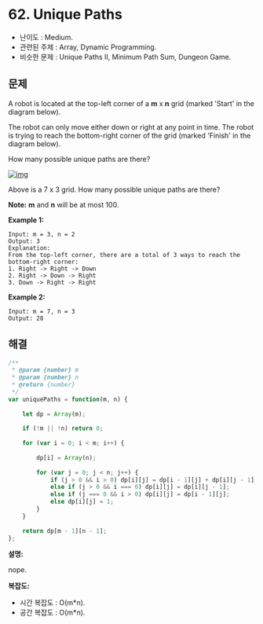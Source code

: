 # 62. Unique Paths

- 난이도 : Medium.
- 관련된 주제 : Array, Dynamic Programming.
- 비슷한 문제 : Unique Paths II, Minimum Path Sum, Dungeon Game.

## 문제

A robot is located at the top-left corner of a **m** x **n** grid (marked 'Start' in the diagram below).

The robot can only move either down or right at any point in time. The robot is trying to reach the bottom-right corner of the grid (marked 'Finish' in the diagram below).

How many possible unique paths are there?

[![img](https://camo.githubusercontent.com/3fd85ba73c0f3b60bde04907ae4115e8a773351e/68747470733a2f2f6c656574636f64652e636f6d2f7374617469632f696d616765732f70726f626c656d7365742f726f626f745f6d617a652e706e67)](https://camo.githubusercontent.com/3fd85ba73c0f3b60bde04907ae4115e8a773351e/68747470733a2f2f6c656574636f64652e636f6d2f7374617469632f696d616765732f70726f626c656d7365742f726f626f745f6d617a652e706e67)

Above is a 7 x 3 grid. How many possible unique paths are there?

**Note:** **m** and **n** will be at most 100.

**Example 1:**

```
Input: m = 3, n = 2
Output: 3
Explanation:
From the top-left corner, there are a total of 3 ways to reach the bottom-right corner:
1. Right -> Right -> Down
2. Right -> Down -> Right
3. Down -> Right -> Right
```

**Example 2:**

```
Input: m = 7, n = 3
Output: 28
```

## 해결

```javascript
/**
 * @param {number} m
 * @param {number} n
 * @return {number}
 */
var uniquePaths = function(m, n) {
    
    let dp = Array(m);
    
    if (!m || !n) return 0;
    
    for (var i = 0; i < m; i++) {
        
        dp[i] = Array(n);
        
        for (var j = 0; j < n; j++) {
            if (j > 0 && i > 0) dp[i][j] = dp[i - 1][j] + dp[i][j - 1];
            else if (j > 0 && i === 0) dp[i][j] = dp[i][j - 1];
            else if (j === 0 && i > 0) dp[i][j] = dp[i - 1][j];
            else dp[i][j] = 1;
        }
    }
    
    return dp[m - 1][n - 1];
};
```

**설명:**

nope.

**복잡도:**

- 시간 복잡도 : O(m*n).
- 공간 복잡도 : O(m*n).